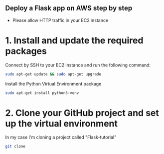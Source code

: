 ## Deploy a Flask app on AWS step by step
- Please allow HTTP traffic in your EC2 instance
# 1. Install and update the required packages
Connect by SSH to your EC2 instance and run the following command:

```bash
sudo apt-get update && sudo apt-get upgrade
```

Install the Python Virtual Environment package

```bash
sudo apt-get install python3-venv
```

# 2. Clone your GitHub project and set up the virtual environment

In my case I'm cloning a project called "Flask-tutorial"
```bash
git clone 
```
